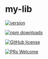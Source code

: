 # my-lib

[![version](https://img.shields.io/npm/v/@geometryzen/my-lib.svg)](https://www.npmjs.com/package/@geometryzen/my-lib) 

[![npm downloads](https://img.shields.io/npm/dm/@geometryzen/my-lib.svg)](https://npm-stat.com/charts.html?package=@geometryzen/my-lib&from=2022-09-01)

[![GitHub license](https://img.shields.io/badge/license-MIT-blue.svg)](./LICENSE)

[![PRs Welcome](https://img.shields.io/badge/PRs-welcome-brightgreen.svg)](./CONTRIBUTING.md)
